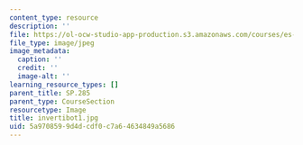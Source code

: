```yaml
---
content_type: resource
description: ''
file: https://ol-ocw-studio-app-production.s3.amazonaws.com/courses/es-293-lego-robotics-spring-2007/5a9708599d4dcdf0c7a64634849a5686_invertibot1.jpg
file_type: image/jpeg
image_metadata:
  caption: ''
  credit: ''
  image-alt: ''
learning_resource_types: []
parent_title: SP.285
parent_type: CourseSection
resourcetype: Image
title: invertibot1.jpg
uid: 5a970859-9d4d-cdf0-c7a6-4634849a5686
---
```


